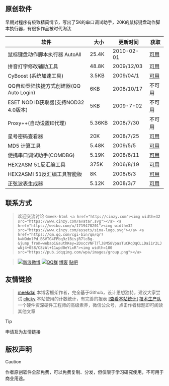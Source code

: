 ## 原创软件
早期对程序有极致精简情节，写出了5K的串口调试助手，20K的鼠标键盘动作脚本执行器，有很多作品被时代淘汰

| 软件                            | 大小     | 更新时间       | 获取  |
| ----------------------------- | ------ | ---------- | --- |
| 鼠标键盘动作脚本执行器 AutoAll           | 25.4K  | 2010-02-01 | [可用](https://www.cinzy.com/post/geng-duo-yuan-chuang-ruan-jian.html#%E9%BC%A0%E6%A0%87%E9%94%AE%E7%9B%98%E5%8A%A8%E4%BD%9C%E8%84%9A%E6%9C%AC%E6%89%A7%E8%A1%8C%E5%99%A8-AutoAll)  |
| 拼音打字修改辅助工具                    | 48.8K  | 2009/12/03 | [可用](https://www.cinzy.com/post/geng-duo-yuan-chuang-ruan-jian.html#%E6%8B%BC%E9%9F%B3%E6%89%93%E5%AD%97%E4%BF%AE%E6%94%B9%E8%BE%85%E5%8A%A9%E5%B7%A5%E5%85%B7)  |
| CyBoost (系统加速工具)              | 3.5KB  | 2009/04/1  | [可用](https://www.cinzy.com/post/geng-duo-yuan-chuang-ruan-jian.html#CyBoost-\(%E7%B3%BB%E7%BB%9F%E5%8A%A0%E9%80%9F%E5%B7%A5%E5%85%B7\)) |
| QQ自动登陆快捷方式创建器(QQ Auto Login)  | 6KB    | 2008/10/17 | 不可用 |
| ESET NOD ID获取器(支持NOD32 4.0版本) | 5KB    | 2009-7-02  | 不可用 |
| Proxy++(自动设置IE代理)             | 5.36KB | 2008/7/30  | 不可用 |
| 星号密码查看器                       | 20K    | 2008/7/25  | [可用](https://www.cinzy.com/post/geng-duo-yuan-chuang-ruan-jian.html#%E6%98%9F%E5%8F%B7%E5%AF%86%E7%A0%81%E6%9F%A5%E7%9C%8B%E5%99%A8)  |
| MD5 计算工具                      | 5.48K  | 2009/5/5   | [可用](https://www.cinzy.com/post/geng-duo-yuan-chuang-ruan-jian.html#MD5-%E8%AE%A1%E7%AE%97%E5%B7%A5%E5%85%B7)  |
| 便携串口调试助手(COMDBG)              | 5.19K  | 2008/6/11  | [可用](https://www.cinzy.com/post/geng-duo-yuan-chuang-ruan-jian.html#%E4%BE%BF%E6%90%BA%E4%B8%B2%E5%8F%A3%E8%B0%83%E8%AF%95%E5%8A%A9%E6%89%8B(COMDBG)-%E7%B2%BE%E5%93%81)  |
| HEX2ASM 51反汇编工具               | 375K   | 2006/8/19  | [可用](https://www.cinzy.com/post/geng-duo-yuan-chuang-ruan-jian.html#HEX2ASM-51%E5%8F%8D%E6%B1%87%E7%BC%96%E5%B7%A5%E5%85%B7)  |
| HEX2ASMI 51反汇编工具智能版           | 8K     | 2008/6/3   | [可用](https://www.cinzy.com/post/geng-duo-yuan-chuang-ruan-jian.html#HEX2ASMI-51%E5%8F%8D%E6%B1%87%E7%BC%96%E5%B7%A5%E5%85%B7%E6%99%BA%E8%83%BD%E7%89%88)  |
| 正弦波表生成器                       | 5.12K  | 2008/3/7   | [可用](https://www.cinzy.com/post/geng-duo-yuan-chuang-ruan-jian.html#%E6%AD%A3%E5%BC%A6%E6%B3%A2%E8%A1%A8%E7%94%9F%E6%88%90%E5%99%A8) |

## 联系方式
> 欢迎交流讨论
> `Gmeek-html <a href="http://cinzy.com"><img width=32 src="https://www.cinzy.com/avatar.svg"></a> <a href="https://weibo.com/u/1719478201"><img width=32 src="https://www.cinzy.com/assets/sina-logo.svg"></a> <a href="https://qm.qq.com/cgi-bin/qm/qr?k=NOdmlPd_BSVTG4FPbq9z1BisjR7lcBg-&jump_from=webapi&authKey=2DsccVNFlTlJ8M58VpasTuCRqOqCLLDai1r2LJwNj4+0S8/C8zAl+11wpd0eYLxR"><img width=100 src="https://pub.idqqimg.com/wpa/images/group.png"></a> `

> [![新浪微博](https://cinzy.github.io/picx-images-hosting/sina_weibo22x22.1lbowbwzxn.webp)](https://weibo.com/u/1719478201) [![QQ群](https://pub.idqqimg.com/wpa/images/group.png)](https://qm.qq.com/cgi-bin/qm/qr?k=NOdmlPd_BSVTG4FPbq9z1BisjR7lcBg-&jump_from=webapi&authKey=2DsccVNFlTlJ8M58VpasTuCRqOqCLLDai1r2LJwNj4+0S8/C8zAl+11wpd0eYLxR) [博客](http://www.cinzy.com)   [贴吧](https://tieba.baidu.com/cinzy) 



## 友情链接
> [meekdai](https://blog.meekdai.com) 本博客框架作者，完全基于Github，设计思想独特，建议大家尝试
> [clicky](https://clicky.com) 本站使用的计数统计，有完善的报表 [\[查看本站统计](https://clicky.com/?site_id=101457243)[\]](https://clicky.com/?site_id=101457243&sitekey=88445d38b6fc6aeb) 
> [技术生产队](https://mp.weixin.qq.com/s/23yVzQrNgRNk0A5i6ggozA) 一个硬件资深硬件工程师的高级素养，微信公众号，点击作者标题即可阅读其他文章

> [!TIP]
> 申请互为友情链接
> <p id=user-content-liuyantome></p>

## 版权声明

> [!CAUTION]
> 作者原创软件全部免费，可以免费复制、分发，但仅限于学习研究使用，不可用于商业用途。

<!-- ##{"script":"<script>document.getElementById('user-content-liuyantome').innerHTML='<input type=text id=myInput placeholder=请留下您的网站连接www...> <a id=mySend style=cursor:pointer onclick=fetchUrl()>发送</a>';function fetchUrl() {fetch('https://ifconfig.me/all.json').then(res => res.json()).then((ipdata) => {var boxVal=document.getElementById('myInput').value;var inputVal = ipdata.ip_addr+'/'+boxVal;console.log(inputVal);const url = 'https://api.day.app/AKry5gqYzpJNszHpZFsVPQ/' + inputVal;fetch(url).then(response => response.json()).then(data => {if(data.message == 'success' ){orgText=boxVal;document.getElementById('myInput').value = '信息已送达';setTimeout(function(){document.getElementById('myInput').value = orgText;},2000);}console.log(data);}).catch(error => console.error('Error fetching the URL:', error));})}</script>"}## -->